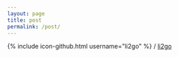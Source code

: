 ```yaml
---
layout: page
title: post
permalink: /post/
---
```



{% include icon-github.html username="li2go" %} /
[li2go](https://github.com/li2go)

